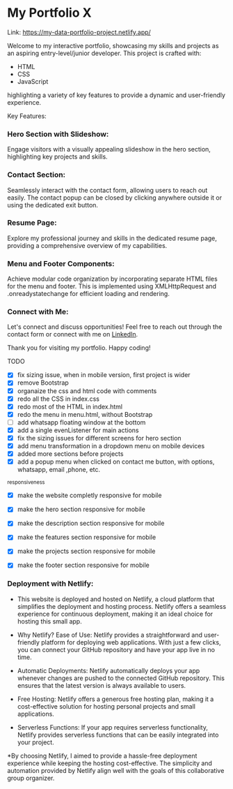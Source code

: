 # My Portfolio X

Link: https://my-data-portfolio-project.netlify.app/

Welcome to my interactive portfolio, showcasing my skills and projects as an aspiring entry-level/junior developer. This project is crafted with:
* HTML
* CSS
* JavaScript

highlighting a variety of key features to provide a dynamic and user-friendly experience.


Key Features:

### Hero Section with Slideshow:
Engage visitors with a visually appealing slideshow in the hero section, highlighting key projects and skills.

### Contact Section:
Seamlessly interact with the contact form, allowing users to reach out easily. The contact popup can be closed by clicking anywhere outside it or using the dedicated exit button.

### Resume Page:
Explore my professional journey and skills in the dedicated resume page, providing a comprehensive overview of my capabilities.

### Menu and Footer Components:
Achieve modular code organization by incorporating separate HTML files for the menu and footer. This is implemented using XMLHttpRequest and .onreadystatechange for efficient loading and rendering.

### Connect with Me:
Let's connect and discuss opportunities! Feel free to reach out through the contact form or connect with me on [LinkedIn](https://www.linkedin.com/in/alexandru-nedelcu-office/).

Thank you for visiting my portfolio. Happy coding!

TODO
- [x] fix sizing issue, when in mobile version, first project is wider
- [x] remove Bootstrap
- [x] organaize the css and html  code with comments
- [x] redo all the CSS in index.css
- [x] redo most of the HTML in index.html
- [x] redo the menu in menu.html, without Bootstrap
- [ ] add whatsapp floating window at the bottom
- [x] add a single evenListener for main actions
- [x] fix the sizing issues for different screens for hero section
- [x] add menu transformation in a dropdown menu on mobile devices
- [x] added more sections before projects
- [x] add a popup menu when clicked on contact me button, with options, whatsapp, email ,phone, etc.

<sub>responsiveness</sub>
- [x] make the website completly responsive for mobile

- [x] make the hero section responsive for mobile
- [x] make the description section responsive for mobile
- [x] make the features section responsive for mobile
- [x] make the projects section responsive for mobile
- [x] make the footer section responsive for mobile


### Deployment with Netlify:
* This website is deployed and hosted on Netlify, a cloud platform that simplifies the deployment and hosting process. Netlify offers a seamless experience for continuous deployment, making it an ideal choice for hosting this small app.

* Why Netlify? Ease of Use: Netlify provides a straightforward and user-friendly platform for deploying web applications. With just a few clicks, you can connect your GitHub repository and have your app live in no time.

* Automatic Deployments: Netlify automatically deploys your app whenever changes are pushed to the connected GitHub repository. This ensures that the latest version is always available to users.

* Free Hosting: Netlify offers a generous free hosting plan, making it a cost-effective solution for hosting personal projects and small applications.

* Serverless Functions: If your app requires serverless functionality, Netlify provides serverless functions that can be easily integrated into your project.

*By choosing Netlify, I aimed to provide a hassle-free deployment experience while keeping the hosting cost-effective. The simplicity and automation provided by Netlify align well with the goals of this collaborative group organizer.